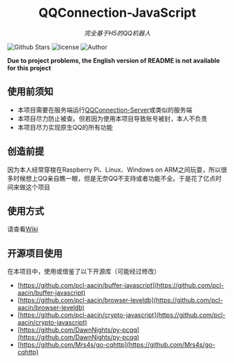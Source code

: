 <h1 align="center">QQConnection-JavaScript</h1>
<p align="center">
  <em>完全基于H5的QQ机器人</em>
</p>
<p align="center">
  
![Github Stars](https://img.shields.io/github/stars/pcl-aacin/qc-javascript.svg)
![license](https://img.shields.io/badge/LICENSE-GNU--3.0-brightgreen)
![Author](https://img.shields.io/badge/Author-pcl--aacin-green)
</p>

**Due to project problems, the English version of README is not available for this project**

## 使用前须知
+ 本项目需要在服务端运行[QQConnection-Server](https://github.com/pcl-aacin/qc-server)或类似的服务端
+ 本项目尽力防止被查。但若因为使用本项目导致账号被封，本人不负责
+ 本项目尽力实现原生QQ的所有功能

## 创造前提
因为本人经常穿梭在Raspberry Pi、Linux、Windows on ARM之间玩耍，所以很多时候想上QQ亲自瞧一眼，但是无奈QQ不支持或者功能不全。于是花了亿点时间来做这个项目

## 使用方式
请查看[Wiki](https://github.com/pcl-aacin/qc-javascript/wiki)

## 开源项目使用
在本项目中，使用或借鉴了以下开源库（可能经过修改）
+ [https://github.com/pcl-aacin/buffer-javascript](https://github.com/pcl-aacin/buffer-javascript)
+ [https://github.com/pcl-aacin/browser-leveldb](https://github.com/pcl-aacin/browser-leveldb)
+ [https://github.com/pcl-aacin/crypto-javascript](https://github.com/pcl-aacin/crypto-javascript)
+ [https://github.com/DawnNights/py-pcqq](https://github.com/DawnNights/py-pcqq)
+ [https://github.com/Mrs4s/go-cqhttp](https://github.com/Mrs4s/go-cqhttp)
